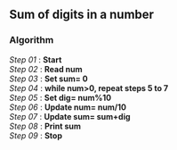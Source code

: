 ## Sum of digits in a number

### Algorithm

*Step 01* : **Start**\
*Step 02* : **Read num**\
*Step 03* : **Set sum= 0**\
*Step 04* : **while num>0, repeat steps 5 to 7**\
*Step 05* : **Set dig= num%10**\
*Step 06* : **Update num= num/10**\
*Step 07* : **Update sum= sum+dig**\
*Step 08* : **Print sum**\
*Step 09* : **Stop**
